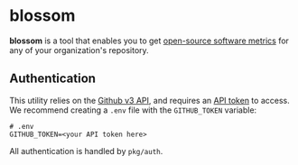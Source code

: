 # blossom

**blossom** is a tool that enables you to get [open-source software
metrics](https://opensource.guide/metrics/) for any of your organization's
repository.

## Authentication

This utility relies on the [Github v3 API](https://developer.github.com/v3/),
and requires an [API
token](https://github.blog/2013-05-16-personal-api-tokens/) to access. We
recommend creating a `.env` file with the `GITHUB_TOKEN` variable:

```
# .env
GITHUB_TOKEN=<your API token here>
```

All authentication is handled by `pkg/auth`.
